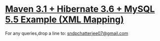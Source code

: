 <a href="https://www.dropbox.com/s/0qukjxp9en4hbkk/MAVEN2-HIBERNATE3.2-MySQL-XML-MAPPING.doc">Maven 3.1 + Hibernate 3.6 + MySQL 5.5 Example (XML Mapping)</a>
=============================================================================================================================================================

For any queries,drop a line to: sndpchatterjee07@gmail.com